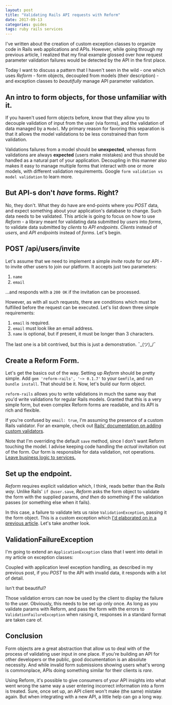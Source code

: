 ```yaml
---
layout: post
title: "Validating Rails API requests with Reform"
date: 2017-09-13
categories: guides
tags: ruby rails services
---
```


I've written about the creation of custom exception classes to organize code in Rails web applications and APIs. However, while going through my previous article, I realized that my final example glossed over how request parameter validation failures would be detected by the API in the first place.

Today I want to discuss a pattern that I haven't seen in the wild - one which uses *Reform* - form objects, decoupled from models (their description) - and exception classes to *beautifully* manage API parameter validation.

## An intro to form objects, for those unfamiliar with it.

If you haven't used form objects before, know that they allow you to decouple validation of input from the user (via forms), and the validation of data managed by a `Model`. My primary reason for favoring this separation is that it allows the model validations to be less constrained than form validation.

Validations failures from a model should be **unexpected**, whereas form validations are always **expected** (users make mistakes) and thus should be handled as a natural part of your application. Decoupling in this manner also makes it easy to manage multiple forms that interact with one or more models, with different validation requirements. Google `form validation vs model validation` to learn more.

## But API-s don't *have* forms. Right?

No, they don't. What they do have are end-points where you _POST_ data, and expect something about your application's database to change. Such data needs to be validated. This article is going to focus on how to use *Reform* - a library meant for validating data submitted by _users_ into _forms_, to validate data submitted by _clients_ to _API endpoints_. *Clients* instead of *users*, and _API endpoints_ instead of _forms_. Let's begin.

## POST /api/users/invite

Let's assume that we need to implement a simple _invite_ route for our API - to invite other users to join our platform. It accepts just two parameters:

1. `name`
2. `email`

...and responds with a `200 OK` if the invitation can be processed.

However, as with all such requests, there are conditions which must be fulfilled before the request can be executed. Let's list down three simple requirements:

1. `email` is required.
2. `email` must look like an email address.
3. `name` is optional, but if present, it must be longer than 3 characters.

The last one is a bit contrived, but this is just a demonstration. ¯\_(ツ)_/¯

## Create a Reform Form.

Let's get the basics out of the way. Setting up _Reform_ should be pretty simple. Add `gem 'reform-rails', '~> 0.1.7'` to your `Gemfile`, and run `bundle install`. That should be it. Now, let's build our form object.

<script src="https://gist.github.com/harigopal/1de28e963edeed26e9580fb00749e2a3.js"></script>

`reform-rails` allows you to write validations in much the same way that you'd write validations for regular Rails models. Granted that this is a very simple form, but even complex Reform forms are readable, and its API is rich and flexible.

If you're confused by `email: true`, I'm assuming the presence of a custom Rails validator. For an example, check out [Rails' documentation on adding custom validators](http://guides.rubyonrails.org/active_record_validations.html#custom-validators).

Note that I'm overriding the default `save` method, since I don't want Reform touching the model. I advise keeping code handling the _actual_ invitation out of the form. Our form is responsible for data validation, not operations. [Leave business logic to services.](/guides/extending-ruby-on-rails-with-service-objects)

##  Set up the endpoint.

<script src="https://gist.github.com/harigopal/ec811f2bc3cf7e9f18006a3a3349c4dd.js"></script>

_Reform_ requires explicit validation which, I think, reads better than the _Rails way_. Unlike Rails' `if @user.save`, _Reform_ asks the form object to validate the form with the supplied params, _and then_ do something if the validation passes (or something else when it fails).

In this case, a failure to validate lets us raise `ValidationException`, passing it the form object. This is a custom exception which [I'd elaborated on in a previous article](/guides/exceptions-as-first-class-citizens-on-rails). Let's take another look.

## ValidationFailureException

I'm going to extend an `ApplicationException` class that I went into detail in my article on exception classes:

<script src="https://gist.github.com/harigopal/ab851d1f2a0a8bb8a4a70409ad03c2b2.js"></script>

Coupled with application level exception handling, as described in my previous post, if you _POST_ to the API with invalid data, it responds with a lot of detail.

<script src="https://gist.github.com/harigopal/1152bb382b07e8087ffea534e602f8e8.js"></script>

Isn't that beautiful?

Those validation errors can now be used by the client to display the failure to the user. Obviously, this needs to be set up only once. As long as you validate params with Reform, and pass the form with the errors to `ValidationFailureException` when raising it, responses in a standard format are taken care of.

## Conclusion

Form objects are a great abstraction that allow us to deal with of the process of validating user input in one place. If you're building an API for other developers or the public, good documentation is an absolute necessity. And while invalid form submissions showing users what's wrong is commonplace, APIs doing something similar for their clients is _rare_.

Using Reform, it's possible to give consumers of your API insights into what went wrong the same way a user entering incorrect information into a form is treated. Sure, once set up, an API client won't make (the same) mistake again. But when integrating with a new API, a little help can go a long way.
